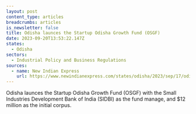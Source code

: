 ```yaml
---
layout: post
content_type: articles
breadcrumbs: articles
is_newsletter: false
title: Odisha launces the Startup Odisha Growth Fund (OSGF)
date: 2023-09-20T13:53:22.147Z
states:
  - Odisha
sectors:
  - Industrial Policy and Business Regulations
sources:
  - name: New Indian Express
    url: https://www.newindianexpress.com/states/odisha/2023/sep/17/odisha-government-launches-rs-100-crore-startup-growth-fund-2615698.html
---
```

Odisha launces the Startup Odisha Growth Fund (OSGF) with the Small Industries Development Bank of India (SIDBI) as the fund manage, and $12 million as the initial corpus.
